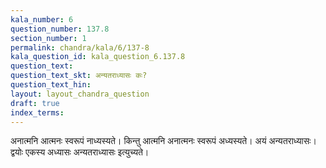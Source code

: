```yaml
---
kala_number: 6
question_number: 137.8
section_number: 1
permalink: chandra/kala/6/137-8
kala_question_id: kala_question_6.137.8
question_text: 
question_text_skt: अन्यतराध्यासः कः?
question_text_hin: 
layout: layout_chandra_question
draft: true
index_terms:
---
```


<!-- skt-start -->
अनात्मनि आत्मनः स्वरूपं नाध्यस्यते। किन्तु आत्मनि अनात्मनः स्वरूपं अध्यस्यते। अयं अन्यतराध्यासः। द्वयोः एकस्य अध्यासः अन्यतराध्यासः इत्युच्यते।
<!-- skt-end -->

<!-- eng-start -->
<!-- eng-end -->


